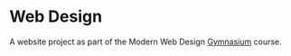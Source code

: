 # Web Design
A website project as part of the Modern Web Design <a href="https://thegymnasium.com">Gymnasium</a> course.
